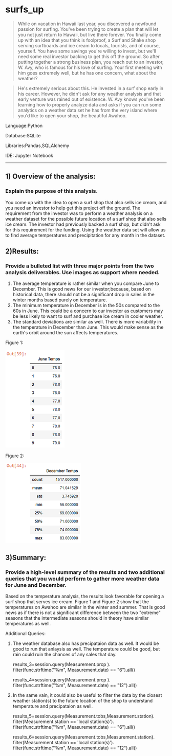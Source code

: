 # surfs_up

>While on vacation in Hawaii last year, you discovered a newfound passion for surfing. You've been trying to create a plan that will let you not just return to Hawaii, but live there forever. You finally come up with an idea that you think is foolproof, a Surf and Shake shop serving surfboards and ice cream to locals, tourists, and of course, yourself.
>You have some savings you're willing to invest, but we'll need some real investor backing to get this off the ground. So after putting together a strong business plan, you reach out to an investor, W. Avy, who is famous for his love of surfing. Your first meeting with him goes extremely well, but he has one concern, what about the weather?

>He's extremely serious about this. He invested in a surf shop early in his career. However, he didn't ask for any weather analysis and that early venture was rained out of existence. W. Avy knows you've been learning how to properly analyze data and asks if you can run some analytics on a weather data set he has from the very island where you'd like to open your shop, the beautiful Awahoo.

Language:Python

Database:SQLite

Libraries:Pandas,SQLAlchemy

IDE: Jupyter Notebook

_________________________________________________________________________________


## 1) Overview of the analysis: 
### Explain the purpose of this analysis.

You come up with the idea to open a surf shop that also sells ice cream, and you need an investor to help get this project off the ground.  The requirement from the investor was to perform a weather analysis on a weather dataset for the possible future location of a surf shop that also sells ice cream.
The investor had previously backed a surf shop, but didn't ask for this requirement for the funding. Using the weather data set will allow us to find average temperatures and precipitation for any month in the dataset.

## 2)Results: 
### Provide a bulleted list with three major points from the two analysis deliverables. Use images as support where needed.

1. The average temperature is rather similar when you compare June to December.  This is good news for our investor;because, based on historical data, there should not be a significant drop in sales in the winter months based purely on temperature.
2. The minimum temperature in December is in the 50s compared to the 60s in June.  This could be a concern to our investor as customers may be less likely to want to surf and purchase ice cream in cooler weather. 
3. The standard deviations are similar as well.  There is more variability in the temperature in December than June.  This would make sense as the earth's orbit around the sun affects temperatures.

Figure 1: 

![June](/Images/June_temp.png)

Figure 2: 

![December](/Images/Dec_temp.png)

## 3)Summary: 
### Provide a high-level summary of the results and two additional queries that you would perform to gather more weather data for June and December.

Based on the temperature analysis, the results look favorable for opening a surf shop that serves ice cream.  Figure 1 and Figure 2 show that the temperatures on Awahoo are similar in the winter and summer.  That is good news as if there is not a significant difference between the two "extreme" seasons that the intermediate seasons should in theory have similar temperatures as well. 

Additional Queries:

1. The weather database also has precipataion data as well. It would be good to run that anlaysis as well.  The temperature could be good, but rain could ruin the chances of any sales that day.

    results_3=session.query(Measurement.prcp ).\
    filter(func.strftime("%m", Measurement.date) == "6").all()
    
    results_4=session.query(Measurement.prcp ).\
    filter(func.strftime("%m", Measurement.date) == "12").all()

2. In the same vain, it could also be useful to filter the data by the closest weather station(s) to the future location of the shop to understand temperature and precipataion as well.

    results_5=session.query(Measurement.tobs,Measurement.station).\
    filter(Measurement.station == 'local station(s)').\
    filter(func.strftime("%m", Measurement.date) == "6").all()
    
    results_6=session.query(Measurement.tobs,Measurement.station).\
    filter(Measurement.station == 'local station(s)').\
    filter(func.strftime("%m", Measurement.date) == "12").all()



